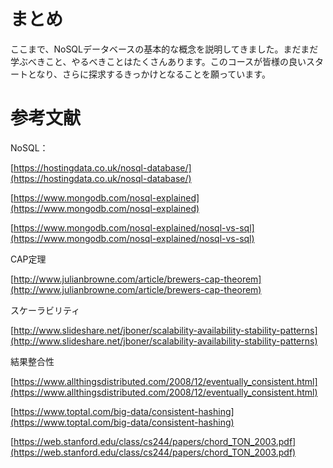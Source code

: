 # まとめ

ここまで、NoSQLデータベースの基本的な概念を説明してきました。まだまだ学ぶべきこと、やるべきことはたくさんあります。このコースが皆様の良いスタートとなり、さらに探求するきっかけとなることを願っています。

# 参考文献

NoSQL：

[https://hostingdata.co.uk/nosql-database/](https://hostingdata.co.uk/nosql-database/)

[https://www.mongodb.com/nosql-explained](https://www.mongodb.com/nosql-explained)

[https://www.mongodb.com/nosql-explained/nosql-vs-sql](https://www.mongodb.com/nosql-explained/nosql-vs-sql)

CAP定理

[http://www.julianbrowne.com/article/brewers-cap-theorem](http://www.julianbrowne.com/article/brewers-cap-theorem)

スケーラビリティ

[http://www.slideshare.net/jboner/scalability-availability-stability-patterns](http://www.slideshare.net/jboner/scalability-availability-stability-patterns)

結果整合性

[https://www.allthingsdistributed.com/2008/12/eventually_consistent.html](https://www.allthingsdistributed.com/2008/12/eventually_consistent.html)

[https://www.toptal.com/big-data/consistent-hashing](https://www.toptal.com/big-data/consistent-hashing)

[https://web.stanford.edu/class/cs244/papers/chord_TON_2003.pdf](https://web.stanford.edu/class/cs244/papers/chord_TON_2003.pdf)
